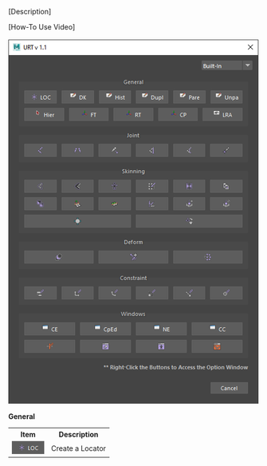 [Description] <br/>

[How-To Use Video] <br/>
<br/>
![Built-In](./images/UI/builtIn.png)
<br/>

**General**
<table>
  <tr>
    <th>Item</th>
    <th>Description</th>
  </tr>
  <tr>
    <td><img src = "./images/General/loc.png"></img></td>
    <td>Create a Locator</td>
  </tr>
</table>
